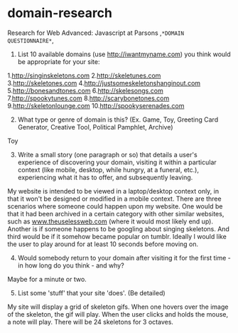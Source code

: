 # domain-research
Research for Web Advanced: Javascript at Parsons
,`*DOMAIN QUESTIONNAIRE*`,

1. List 10 available domains (use http://iwantmyname.com) you think would be appropriate for your site:

 1.http://singinskeletons.com
 2.http://skeletunes.com
 3.http://skeletones.com
 4.http://justsomeskeletonshanginout.com
 5.http://bonesandtones.com
 6.http://skelesongs.com
 7.http://spookytunes.com
 8.http://scarybonetones.com
 9.http://skeletonlounge.com
 10.http://spookyserenades.com
  
2. What type or genre of domain is this? (Ex. Game, Toy, Greeting Card Generator, Creative Tool, Political Pamphlet, Archive)

  Toy
  
3. Write a small story (one paragraph or so) that details a user's experience of discovering your domain, visiting it within a particular context (like mobile, desktop, while hungry, at a funeral, etc.), experiencing what it has to offer, and subsequently leaving.

 My website is intended to be viewed in a laptop/desktop context only, in that it won't be designed or modified in a mobile context. There are three scenarios where someone could happen upon my website. One would be that it had been archived in a certain category with other similar websites, such as www.theuselessweb.com (where it would most likely end up). Another is if someone happens to be googling about singing skeletons. And third would be if it somehow became popular on tumblr. Ideally I would like the user to play around for at least 10 seconds before moving on. 
  
4. Would somebody return to your domain after visiting it for the first time - in how long do you think - and why?

  Maybe for a minute or two. 
  
5. List some 'stuff' that your site 'does'. (Be detailed)

  My site will display a grid of skeleton gifs. When one hovers over the image of the skeleton, the gif will play. When the user clicks and holds the mouse, a note will play. There will be 24 skeletons for 3 octaves. 
